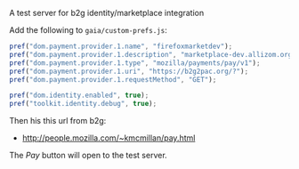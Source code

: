 A test server for b2g identity/marketplace integration

Add the following to `gaia/custom-prefs.js`:

```javascript
pref("dom.payment.provider.1.name", "firefoxmarketdev");
pref("dom.payment.provider.1.description", "marketplace-dev.allizom.org");
pref("dom.payment.provider.1.type", "mozilla/payments/pay/v1");
pref("dom.payment.provider.1.uri", "https://b2g2pac.org/?");
pref("dom.payment.provider.1.requestMethod", "GET");

pref("dom.identity.enabled", true);
pref("toolkit.identity.debug", true);
```

Then his this url from b2g:

- http://people.mozilla.com/~kmcmillan/pay.html

The *Pay* button will open to the test server.

